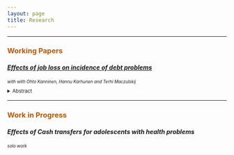 ```yaml
---
layout: page
title: Research
---
```


<hr>

<h3 style="color:#bf5700;"> Working Papers </h3>

#### <a href="https://ossitahvonen.github.io/debt_burden_etla_WP.pdf"> *Effects of job loss on incidence of debt problems*</a> <br/>
 <p style="font-size:70%;"><i> with  with Ohto Kanninen, Hannu Karhunen and Terhi Maczulskij  <br/>
  </i></p>


<details>
 <summary style="font-size:80%;"> Abstract </summary>
      <p align="justify" style="font-size:80%;"> Some text
 </p>
  </details>


***
<h3 style="color:#bf5700;"> Work in Progress </h3>

#### *Effects of Cash transfers for adolescents with health problems* <br/>
<p style="font-size:70%;"><i> solo work </i></p>
  
